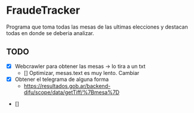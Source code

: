 # FraudeTracker
Programa que toma todas las mesas de las ultimas elecciones y destacan todas en donde se deberia analizar.

## TODO

- [X] Webcrawler para obtener las mesas -> lo tira a un txt
    - [] Optimizar, mesas.text es muy lento. Cambiar 
- [X] Obtener el telegrama de alguna forma
    - https://resultados.gob.ar/backend-difu/scope/data/getTiff/%7Bmesa%7D
- [] 
